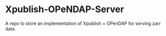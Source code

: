 # Xpublish-OPeNDAP-Server
 A repo to store an implementation of Xpublish + OPenDAP for serving zarr data.
